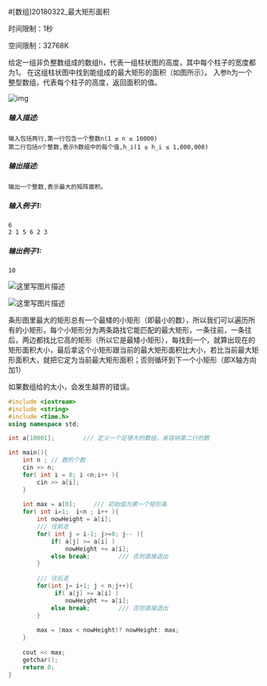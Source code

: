 #[数组]20180322_最大矩形面积

时间限制：1秒

空间限制：32768K

给定一组非负整数组成的数组h，代表一组柱状图的高度，其中每个柱子的宽度都为1。 在这组柱状图中找到能组成的最大矩形的面积（如图所示）。 入参h为一个整型数组，代表每个柱子的高度，返回面积的值。

![img](https://uploadfiles.nowcoder.net/images/20170726/58_1501040380059_47BE7E63FCFEB94676970280264AA19A)

##### **输入描述:**

```
输入包括两行,第一行包含一个整数n(1 ≤ n ≤ 10000)
第二行包括n个整数,表示h数组中的每个值,h_i(1 ≤ h_i ≤ 1,000,000)
```

##### **输出描述:**

```
输出一个整数,表示最大的矩阵面积。
```

##### **输入例子1:**

```
6
2 1 5 6 2 3
```

##### **输出例子1:**

```
10
```

![这里写图片描述](http://img.blog.csdn.net/20150328232844494)

![这里写图片描述](http://img.blog.csdn.net/20150328232900032)

条形图里最大的矩形总有一个最矮的小矩形（即最小的数），所以我们可以遍历所有的小矩形，每个小矩形分为两条路找它能匹配的最大矩形，一条往前，一条往后，两边都找比它高的矩形（所以它是最矮小矩形），每找到一个，就算出现在的矩形面积大小，最后拿这个小矩形跟当前的最大矩形面积比大小，若比当前最大矩形面积大，就把它定为当前最大矩形面积；否则循环到下一个小矩形（即X轴方向加1）



如果数组给的太小，会发生越界的错误。

```cpp
#include <iostream>
#include <string>
#include <time.h>
using namespace std;

int a[10001];        /// 定义一个足够大的数组，来容纳第二行的数

int main(){
    int n ; // 数的个数
    cin >> n;
    for( int i = 0; i <n;i++ ){
        cin >> a[i];
    }
    
    int max = a[0];     /// 初始值为第一个矩形条
    for( int i=1;  i<n ; i++ ){
        int nowHeight = a[i];
        /// 往前走
        for( int j = i-1; j>=0; j-- ){
            if( a[j] >= a[i] )
                nowHeight += a[i];
            else break;        /// 否则直接退出
        }
        
        /// 往后走
        for(int j= i+1; j < n;j++){
             if( a[j] >= a[i] )
                nowHeight += a[i];
            else break;        /// 否则直接退出
        }
        
        max = (max < nowHeight)? nowHeight: max;
    }
    
    cout << max;
  	getchar();
    return 0;
}

```

